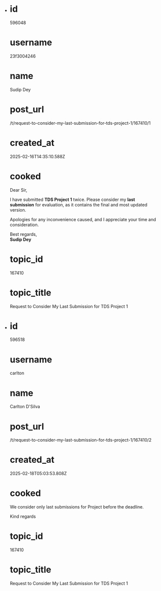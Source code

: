 - # id
  
  596048
  
  # username
  
  23f3004246
  
  # name
  
  Sudip Dey
  
  # post_url
  
  /t/request-to-consider-my-last-submission-for-tds-project-1/167410/1
  
  # created_at
  
  2025-02-16T14:35:10.588Z
  
  # cooked
  
  <p>Dear Sir,</p>
  <p>I have submitted <strong>TDS Project 1</strong> twice. Please consider my <strong>last submission</strong> for evaluation, as it contains the final and most updated version.</p>
  <p>Apologies for any inconvenience caused, and I appreciate your time and consideration.</p>
  <p>Best regards,<br>
  <strong>Sudip Dey</strong></p>
  
  # topic_id
  
  167410
  
  # topic_title
  
  Request to Consider My Last Submission for TDS Project 1
- # id
  
  596518
  
  # username
  
  carlton
  
  # name
  
  Carlton D'Silva
  
  # post_url
  
  /t/request-to-consider-my-last-submission-for-tds-project-1/167410/2
  
  # created_at
  
  2025-02-18T05:03:53.808Z
  
  # cooked
  
  <p>We consider only last submissions for Project before the deadline.</p>
  <p>Kind regards</p>
  
  # topic_id
  
  167410
  
  # topic_title
  
  Request to Consider My Last Submission for TDS Project 1

